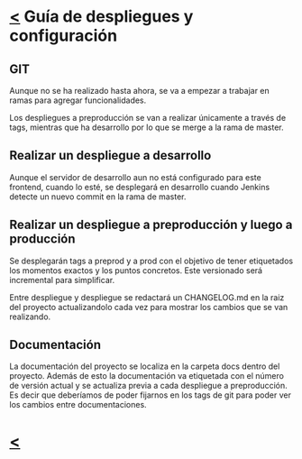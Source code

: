 # [<](../../Readme.md) Guía de despliegues y configuración
## GIT
Aunque no se ha realizado hasta ahora, se va a empezar a trabajar en ramas para agregar funcionalidades. 

Los despliegues a preproducción se van a realizar únicamente a través de tags, mientras que ha desarrollo por lo que se merge a la rama de master.

## Realizar un despliegue a desarrollo
Aunque el servidor de desarrollo aun no está configurado para este frontend, cuando lo esté, se desplegará en desarrollo cuando Jenkins detecte un nuevo commit en la rama de master.

## Realizar un despliegue a preproducción y luego a producción
Se desplegarán tags a preprod y a prod con el objetivo de tener etiquetados los momentos exactos y los puntos concretos. Este versionado será incremental para simplificar.

Entre despliegue y despliegue se redactará un CHANGELOG.md en la raiz del proyecto actualizandolo cada vez para mostrar los cambios que se van realizando.
## Documentación
La documentación del proyecto se localiza en la carpeta docs dentro del proyecto. Además de esto la documentación va etiquetada con el número de versión actual y se actualiza previa a cada despliegue a preproducción.
Es decir que deberíamos de poder fijarnos en los tags de git para poder ver los cambios entre documentaciones.

# [<](../../Readme.md)